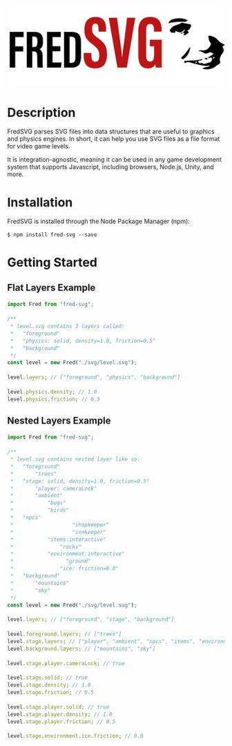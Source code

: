![](fred-svg.png)

# Description

FredSVG parses SVG files into data structures that are useful to graphics and physics engines. In short, it can help you use SVG files as a file format for video game levels.

It is integration-agnostic, meaning it can be used in any game development system that supports Javascript, including browsers, Node.js, Unity, and more.

# Installation

FredSVG is installed through the Node Package Manager (npm):

``` shell
$ npm install fred-svg --save
```

# Getting Started

## Flat Layers Example

``` javascript
import Fred from "fred-svg";

/**
 * level.svg contains 3 layers called:
 *   "foreground"
 *   "physics: solid, density=1.0, friction=0.5"
 *   "background"
 */
const level = new Fred("./svg/level.svg");

level.layers; // ["foreground", "physics", "background"]

level.physics.density; // 1.0
level.physics.friction; // 0.5
```

## Nested Layers Example

``` javascript
import Fred from "fred-svg";

/**
 * level.svg contains nested layer like so:
 *   "foreground"
 *       "trees"
 *   "stage: solid, density=1.0, friction=0.5"
 *       "player: cameraLock"
 *       "ambient"
 *           "bugs"
 *           "birds"
 *   "npcs"
 *   		 		 "shopkeeper"
 *   		 		 "innkeeper"
 *   		 "items:interactive"
 *   		     "rocks"
 *   		 "environment:interactive"
 *   		 	   "ground"
 *   		     "ice: friction=0.0"
 *   "background"
 *       "mountains"
 *       "sky"
 */
const level = new Fred("./svg/level.svg");

level.layers; // ["foreground", "stage", "background"]

level.foreground.layers; // ["trees"]
level.stage.layers; // ["player", "ambient", "npcs", "items", "environment"]
level.background.layers; // ["mountains", "sky"]

level.stage.player.cameraLock; // true

level.stage.solid; // true
level.stage.density; // 1.0
level.stage.friction; // 0.5

level.stage.player.solid; // true
level.stage.player.density; // 1.0
level.stage.player.friction; // 0.5

level.stage.environment.ice.friction; // 0.0
```
